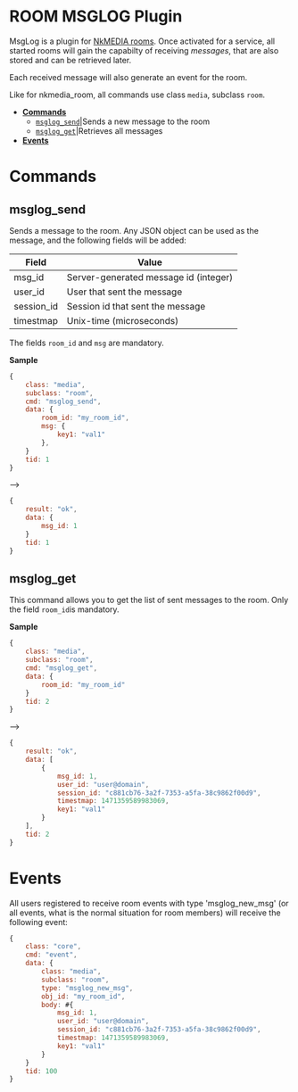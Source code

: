 # ROOM MSGLOG Plugin

MsgLog is a plugin for [NkMEDIA rooms](room.md). Once activated for a service, all started rooms will gain the capabilty of receiving _messages_, that are also stored and can be retrieved later.

Each received message will also generate an event for the room.

Like for nkmedia_room, all commands use class `media`, subclass `room`.

* [**Commands**](#commands)
  * [`msglog_send`](#msglog_send)|Sends a new message to the room
  * [`msglog_get`](#msglog_get)|Retrieves all messages
* [**Events**](#events)


# Commands

## msglog_send

Sends a message to the room. Any JSON object can be used as the message, and the following fields will be added:

Field|Value
---|---
msg_id|Server-generated message id (integer)
user_id|User that sent the message
session_id|Session id that sent the message
timestmap|Unix-time (microseconds)

The fields `room_id` and `msg` are mandatory.

**Sample**

```js
{
	class: "media",
	subclass: "room",
	cmd: "msglog_send",
	data: {
		room_id: "my_room_id",
		msg: {
			key1: "val1"
		},
	}
	tid: 1
}
```
-->
```js
{
	result: "ok",
	data: {
		msg_id: 1
	}
	tid: 1
}
```


## msglog_get

This command allows you to get the list of sent messages to the room. Only the field `room_id`is mandatory. 


**Sample**

```js
{
	class: "media",
	subclass: "room",
	cmd: "msglog_get",
	data: {
		room_id: "my_room_id"
	}
	tid: 2
}
```
-->
```js
{
	result: "ok",
	data: [
		{
			msg_id: 1,
			user_id: "user@domain",
			session_id: "c881cb76-3a2f-7353-a5fa-38c9862f00d9",
			timestmap: 1471359589983069,
			key1: "val1"
		}
	],
	tid: 2
}
```


# Events

All users registered to receive room events with type 'msglog_new_msg' (or all events, what is the normal situation for room members) will receive the following event:

```js
{
	class: "core",
	cmd: "event",
	data: {
		class: "media",
		subclass: "room",
		type: "msglog_new_msg",
		obj_id: "my_room_id",
		body: #{
			msg_id: 1,
			user_id: "user@domain",
			session_id: "c881cb76-3a2f-7353-a5fa-38c9862f00d9",
			timestmap: 1471359589983069,
			key1: "val1"
		}
	}
	tid: 100
}
```
